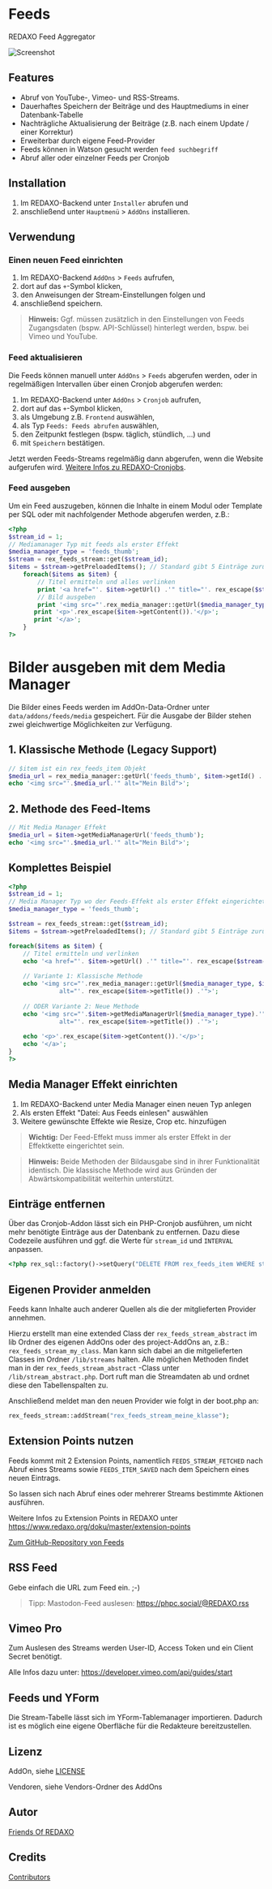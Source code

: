 # Feeds

REDAXO Feed Aggregator

![Screenshot](https://raw.githubusercontent.com/FriendsOfREDAXO/feeds/assets/screen.png)

## Features

* Abruf von YouTube-, Vimeo- und RSS-Streams.
* Dauerhaftes Speichern der Beiträge und des Hauptmediums in einer Datenbank-Tabelle
* Nachträgliche Aktualisierung der Beiträge (z.B. nach einem Update / einer Korrektur)
* Erweiterbar durch eigene Feed-Provider
* Feeds können in Watson gesucht werden `feed suchbegriff`
* Abruf aller oder einzelner Feeds per Cronjob

## Installation

1. Im REDAXO-Backend unter `Installer` abrufen und 
2. anschließend unter `Hauptmenü` > `AddOns` installieren.

## Verwendung

### Einen neuen Feed einrichten

1. Im REDAXO-Backend `AddOns` > `Feeds` aufrufen,
2. dort auf das `+`-Symbol klicken,
3. den Anweisungen der Stream-Einstellungen folgen und
4. anschließend speichern.

> **Hinweis:** Ggf. müssen zusätzlich in den Einstellungen von Feeds Zugangsdaten (bspw. API-Schlüssel) hinterlegt werden, bspw. bei Vimeo und YouTube.

### Feed aktualisieren

Die Feeds können manuell unter `AddOns` > `Feeds` abgerufen werden, oder in regelmäßigen Intervallen über einen Cronjob abgerufen werden:

1. Im REDAXO-Backend unter `AddOns` > `Cronjob` aufrufen,
2. dort auf das `+`-Symbol klicken,
3. als Umgebung z.B. `Frontend` auswählen,
4. als Typ `Feeds: Feeds abrufen` auswählen,
5. den Zeitpunkt festlegen (bspw. täglich, stündlich, ...) und
6. mit `Speichern` bestätigen.

Jetzt werden Feeds-Streams regelmäßig dann abgerufen, wenn die Website aufgerufen wird. [Weitere Infos zu REDAXO-Cronjobs](https://www.redaxo.org/doku/master/cronjobs).

### Feed ausgeben

Um ein Feed auszugeben, können die Inhalte in einem Modul oder Template per SQL oder mit nachfolgender Methode abgerufen werden, z.B.:

```php
<?php 
$stream_id = 1;
// Mediamanager Typ mit feeds als erster Effekt
$media_manager_type = 'feeds_thumb';
$stream = rex_feeds_stream::get($stream_id);
$items = $stream->getPreloadedItems(); // Standard gibt 5 Einträge zurück, sonst gewünschte Anzahl übergeben
    foreach($items as $item) {
        // Titel ermitteln und alles verlinken
        print '<a href="'. $item->getUrl() .'" title="'. rex_escape($stream->getTitle()) .'">';
        // Bild ausgeben
        print '<img src="'.rex_media_manager::getUrl($media_manager_type,$item->getId() .'.feeds').'"  alt="'. rex_escape($item->getTitle()) .'" title="'. rex_escape($item->getTitle()) .'">';
       print '<p>'.rex_escape($item->getContent()).'</p>';
       print '</a>';
    }
?>
```

# Bilder ausgeben mit dem Media Manager

Die Bilder eines Feeds werden im AddOn-Data-Ordner unter `data/addons/feeds/media` gespeichert. Für die Ausgabe der Bilder stehen zwei gleichwertige Möglichkeiten zur Verfügung.

## 1. Klassische Methode (Legacy Support)

```php
// $item ist ein rex_feeds_item Objekt
$media_url = rex_media_manager::getUrl('feeds_thumb', $item->getId() .'.feeds');
echo '<img src="'.$media_url.'" alt="Mein Bild">';
```

## 2. Methode des Feed-Items

```php
// Mit Media Manager Effekt
$media_url = $item->getMediaManagerUrl('feeds_thumb');
echo '<img src="'.$media_url.'" alt="Mein Bild">';
```

## Komplettes Beispiel

```php
<?php 
$stream_id = 1;
// Media Manager Typ wo der Feeds-Effekt als erster Effekt eingerichtet ist
$media_manager_type = 'feeds_thumb';

$stream = rex_feeds_stream::get($stream_id);
$items = $stream->getPreloadedItems(); // Standard gibt 5 Einträge zurück

foreach($items as $item) {
    // Titel ermitteln und verlinken
    echo '<a href="'. $item->getUrl() .'" title="'. rex_escape($stream->getTitle()) .'">';
    
    // Variante 1: Klassische Methode
    echo '<img src="'.rex_media_manager::getUrl($media_manager_type, $item->getId() .'.feeds').'" 
              alt="'. rex_escape($item->getTitle()) .'">';
              
    // ODER Variante 2: Neue Methode
    echo '<img src="'.$item->getMediaManagerUrl($media_manager_type).'" 
              alt="'. rex_escape($item->getTitle()) .'">';
    
    echo '<p>'.rex_escape($item->getContent()).'</p>';
    echo '</a>';
}
?>
```

## Media Manager Effekt einrichten

1. Im REDAXO-Backend unter Media Manager einen neuen Typ anlegen
2. Als ersten Effekt "Datei: Aus Feeds einlesen" auswählen
3. Weitere gewünschte Effekte wie Resize, Crop etc. hinzufügen

> **Wichtig:** Der Feed-Effekt muss immer als erster Effekt in der Effektkette eingerichtet sein.

> **Hinweis:** Beide Methoden der Bildausgabe sind in ihrer Funktionalität identisch. Die klassische Methode wird aus Gründen der Abwärtskompatibilität weiterhin unterstützt.


## Einträge entfernen

Über das Cronjob-Addon lässt sich ein PHP-Cronjob ausführen, um nicht mehr benötigte Einträge aus der Datenbank zu entfernen. Dazu diese Codezeile ausführen und ggf. die Werte für `stream_id` und `INTERVAL` anpassen.

```php
<?php rex_sql::factory()->setQuery("DELETE FROM rex_feeds_item WHERE stream_id = 4 AND createdate < (NOW() - INTERVAL 2 MONTH)"); ?>
```

## Eigenen Provider anmelden

Feeds kann Inhalte auch anderer Quellen als die der mitglieferten Provider annehmen.

Hierzu erstellt man eine extended Class der `rex_feeds_stream_abstract` im lib Ordner des eigenen AddOns oder des project-AddOns an,  z.B.: `rex_feeds_stream_my_class`. Man kann sich dabei an die mitgelieferten Classes im Ordner `/lib/streams` halten. Alle möglichen Methoden findet man in der `rex_feeds_stream_abstract` -Class unter `/lib/stream_abstract.php`. Dort ruft man die Streamdaten ab und ordnet diese den Tabellenspalten zu. 

Anschließend meldet man den neuen Provider wie folgt in der boot.php an: 

```php 
rex_feeds_stream::addStream("rex_feeds_stream_meine_klasse");
```


## Extension Points nutzen

Feeds kommt mit 2 Extension Points, namentlich `FEEDS_STREAM_FETCHED` nach Abruf eines Streams sowie `FEEDS_ITEM_SAVED` nach dem Speichern eines neuen Eintrags.

So lassen sich nach Abruf eines oder mehrerer Streams bestimmte Aktionen ausführen.

Weitere Infos zu Extension Points in REDAXO unter https://www.redaxo.org/doku/master/extension-points

[Zum GitHub-Repository von Feeds](github.com/FriendsOfREDAXO/feeds/)


## RSS Feed

Gebe einfach die URL zum Feed ein. ;-) 

> Tipp: Mastodon-Feed auslesen: https://phpc.social/@REDAXO.rss 


## Vimeo Pro

Zum Auslesen des Streams werden User-ID, Access Token und ein Client Secret benötigt. 

Alle Infos dazu unter: https://developer.vimeo.com/api/guides/start


## Feeds und YForm

Die Stream-Tabelle lässt sich im YForm-Tablemanager importieren. Dadurch ist es möglich eine eigene Oberfläche für die Redakteure bereitzustellen. 

## Lizenz

AddOn, siehe [LICENSE](https://github.com/FriendsOfREDAXO/feeds/blob/master/LICENCE.md)

Vendoren, siehe Vendors-Ordner des AddOns

## Autor

[Friends Of REDAXO](https://github.com/FriendsOfREDAXO)

## Credits
[Contributors](https://github.com/FriendsOfREDAXO/feeds/graphs/contributors)

